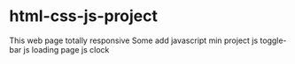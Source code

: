 # html-css-js-project
This web page totally responsive 
Some add javascript min project 
js toggle-bar 
js loading page
js clock 
